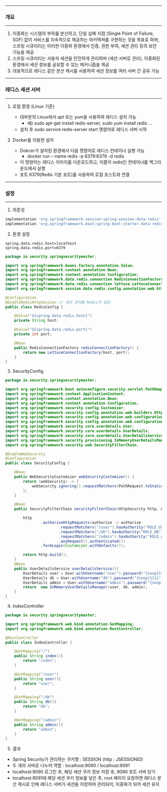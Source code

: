 -----
### 개요
-----
1. 이중화는 시스템의 부하를 분산하고, 단일 실패 지점 (Single Point of Failure, SOF) 없이 서비스를 지속적으로 제공하는 아키텍쳐를 구현하는 것을 목표로 하며, 스프링 시큐리티는 이러한 이중화 환경에서 인증, 권한 부여, 세션 관리 등의 보안 기능을 제공
2. 스프링 시큐리티는 사용자 세션을 안전하게 관리하며 (세션 서버로 관리), 이중화된 환경에서 세션 정보를 공유할 수 있는 메커니즘을 제공
3. 대표적으로 레디스 같은 분산 캐시를 사용하여 세션 정보를 여러 서버 간 공유 가능

-----
### 레디스 세션 서버
-----
1. 로컬 환경 (Linux 기준)
   - 대부분의 Linux에서 apt 또는 yum을 사용하여 레디스 설치 가능
     + 예) sudo apt-get install redis-server, sudo yum install redis ...
   - 설치 후 sudo service redis-server start 명령어로 레디스 서버 시작

2. Docker를 이용한 설치
   - Dokcer가 설치된 환경에서 다음 명령어로 레디스 컨테이너 실행 가능
     + docker run --name redis -p 6379:6379 -d redis
   - 이 명령어는 레디스 이미지를 다운로드하고, 이름이 redis인 컨테이너를 백그라운드에서 실행
   - 포트 6379(Redis 기본 포트)를 사용하여 로컬 호스트와 연결

-----
### 설정
-----
1. 의존성
```gradle
implementation 'org.springframework.session:spring-session-data-redis'
implementation 'org.springframework.boot:spring-boot-starter-data-redis'
```

2. 환경 설정
```properties
spring.data.redis.host=localhost
spring.data.redis.port=6379
```

```java
package io.security.springsecuritymaster;

import org.springframework.beans.factory.annotation.Value;
import org.springframework.context.annotation.Bean;
import org.springframework.context.annotation.Configuration;
import org.springframework.data.redis.connection.RedisConnectionFactory;
import org.springframework.data.redis.connection.lettuce.LettuceConnectionFactory;
import org.springframework.session.data.redis.config.annotation.web.http.EnableRedisHttpSession;

@Configuration
@EnableRedisHttpSession // 세션 관리를 Redis가 담당
public class RedisConfig {

    @Value("${spring.data.redis.host}")
    private String host;

    @Value("${spring.data.redis.port}")
    private int port;

    @Bean
    public RedisConnectionFactory redisConnectionFactory() {
        return new LettuceConnectionFactory(host, port);
    }
}
```

3. SecurityConfig
```java
package io.security.springsecuritymaster;

import org.springframework.boot.autoconfigure.security.servlet.PathRequest;
import org.springframework.context.ApplicationContext;
import org.springframework.context.annotation.Bean;
import org.springframework.context.annotation.Configuration;
import org.springframework.security.config.Customizer;
import org.springframework.security.config.annotation.web.builders.HttpSecurity;
import org.springframework.security.config.annotation.web.configuration.EnableWebSecurity;
import org.springframework.security.config.annotation.web.configuration.WebSecurityCustomizer;
import org.springframework.security.core.userdetails.User;
import org.springframework.security.core.userdetails.UserDetails;
import org.springframework.security.core.userdetails.UserDetailsService;
import org.springframework.security.provisioning.InMemoryUserDetailsManager;
import org.springframework.security.web.SecurityFilterChain;

@EnableWebSecurity
@Configuration
public class SecurityConfig {

    @Bean
    public WebSecurityCustomizer webSecurityCustomizer() {
        return (webSecurity) -> {
            webSecurity.ignoring().requestMatchers(PathRequest.toStaticResources().atCommonLocations());
        };
    }

    @Bean
    public SecurityFilterChain securityFilterChain(HttpSecurity http, ApplicationContext context) throws Exception {

        http
                .authorizeHttpRequests(authorize -> authorize
                        .requestMatchers("/user").hasAuthority("ROLE_USER")
                        .requestMatchers("/db").hasAuthority("ROLE_DB")
                        .requestMatchers("/admin").hasAuthority("ROLE_ADMIN")
                        .anyRequest().authenticated())
                .formLogin(Customizer.withDefaults());

        return http.build();
    }
    @Bean
    public UserDetailsService userDetailsService(){
        UserDetails user = User.withUsername("user").password("{noop}1111").roles("USER").build();
        UserDetails db = User.withUsername("db").password("{noop}1111").roles("DB").build();
        UserDetails admin = User.withUsername("admin").password("{noop}1111").roles("ADMIN","SECURE").build();
        return  new InMemoryUserDetailsManager(user, db, admin);
    }
}
```

4. IndexController
```java
package io.security.springsecuritymaster;

import org.springframework.web.bind.annotation.GetMapping;
import org.springframework.web.bind.annotation.RestController;

@RestController
public class IndexController {

    @GetMapping("/")
    public String index(){
        return "index";
    }

    @GetMapping("/user")
    public String user(){
        return "user";
    }

    @GetMapping("/db")
    public String db(){
        return "db";
    }

    @GetMapping("/admin")
    public String admin(){
        return "admin";
    }
}
```

5. 결과
  - Spring Security가 관리하는 쿠키명 : SESSION (http : JSESSIONID)
  - 두 개의 서버로 나누어 역할 : localhost:9090 / localhost:9091
  - localhost:9090 로그인 후, 해당 세션 쿠키 정보 저장 후, 9090 포트 서버 닫기
  - localhost:9091에 해당 세션 쿠키 정보를 넣은 후, root 페이지 요청하면 레디스 분산 캐시로 인해 레디스 서버가 세션을 저장하여 관리되어, 이중화가 되어 세션 유지
